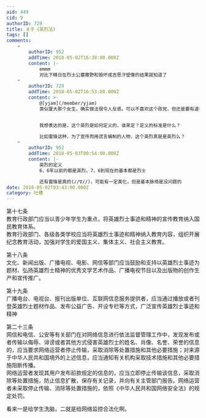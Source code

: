 ```yaml
---
aid: 449
cid: 9
authorID: 729
title: 关于《英烈法》
tags: []
comments:
    -
        authorID: 952
        addTime: 2018-05-02T16:38:00.000Z
        content: |-
            emmm  
            对比下精日在烈士公墓撒野和毁坏成吉思汗塑像的结果就知道了
    -
        authorID: 729
        addTime: 2018-05-02T16:53:00.000Z
        content: >-
            @[yjam](/member/yjam)
            类似厦大那个女生，确实做法很令人反感。可以不喜欢这个政党，但还是要有道德底线的，要有基本的良知与是非观。


            我想表达的是，这个英烈是如何定义的，谁来定？定义的标准是什么？  

            比如雷锋这种，为了宣传而用谎言编制的人物，这个英烈真是是英烈么？
    -
        authorID: 952
        addTime: 2018-05-03T00:54:00.000Z
        content: |-
            英烈的定义  
            6，6年以前的都是英烈，7，6到现在的基本都是烈士

            还有雷锋是真的(//∇//)，可能有一定美化，但是基本脉络是没问题的
date: 2018-05-02T03:43:00.000Z
category: 吐槽
---
```


第十七条  
教育行政部门应当以青少年学生为重点，将英雄烈士事迹和精神的宣传教育纳入国民教育体系。  
教育行政部门、各级各类学校应当将英雄烈士事迹和精神纳入教育内容，组织开展纪念教育活动，加强对学生的爱国主义、集体主义、社会主义教育。

第十八条  
文化、新闻出版、广播电视、电影、网信等部门应当鼓励和支持以英雄烈士事迹为题材、弘扬英雄烈士精神的优秀文学艺术作品、广播电视节目以及出版物的创作生产和宣传推广。

第十九条  
广播电台、电视台、报刊出版单位、互联网信息服务提供者，应当通过播放或者刊登英雄烈士题材作品、发布公益广告、开设专栏等方式，广泛宣传英雄烈士事迹和精神

第二十三条  
网信和电信、公安等有关部门在对网络信息进行依法监督管理工作中，发现发布或者传输以侮辱、诽谤或者其他方式侵害英雄烈士的姓名、肖像、名誉、荣誉的信息的，应当要求网络运营者停止传输，采取消除等处置措施和其他必要措施；对来源于中华人民共和国境外的上述信息，应当通知有关机构采取技术措施和其他必要措施阻断传播。  
网络运营者发现其用户发布前款规定的信息的，应当立即停止传输该信息，采取消除等处置措施，防止信息扩散，保存有关记录，并向有关主管部门报告。网络运营者未采取停止传输、消除等处置措施的，依照《中华人民共和国网络安全法》的规定处罚。

看来一是给学生洗脑，二就是给网络监控合法化啊。
